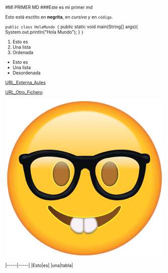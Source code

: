 #MI PRIMER MD
###Este es mi primer md

Esto está esctito en **negrita**,
en *cursiva* y en `código`.

`public class HolaMundo {`
	public static void main(String[] args){
		System.out.println("Hola Mundo");
	}
`}`

1. Esto es
2. Una lista
3. Ordenada

- Esto es
- Una lista
- Desordenada

[URL_Externa_Aules](https://aules.edu.gva.es)

[URL_Otro_Fichero](README.md)

![Soy ese](emoticon.png)

|-----|-----|
|Esto|es|
|una|tabla|

